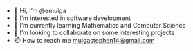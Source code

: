 - 👋 Hi, I’m @emuiga
- 👀 I’m interested in software development
- 🌱 I’m currently learning Mathematics and Computer Science
- 💞️ I’m looking to collaborate on some interesting projects
- 📫 How to reach me muigastephen14@gmail.com

<!---
emuiga/emuiga is a ✨ special ✨ repository because its `README.md` (this file) appears on your GitHub profile.
You can click the Preview link to take a look at your changes.
--->
